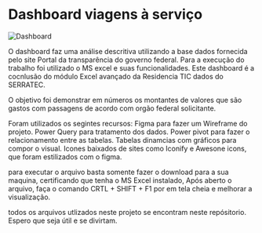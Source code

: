 # Dashboard viagens à serviço

![Dashboard](Dashboard-Excel-Serratec-Dados/Print_Dash.png)

O dashboard faz uma análise descritiva utilizando a base dados fornecida pelo site Portal da transparência do governo federal.
Para a execução do trabalho foi utilizado o MS excel e suas funcionalidades.
Este dashboard é a cocnlusão do módulo Excel avançado da Residencia TIC dados do SERRATEC.

O objetivo foi demonstrar em números os montantes de valores que são gastos com passagens de acordo com orgão federal solicitante.

Foram utilizados os segintes recursos:
Figma para fazer um Wireframe do projeto.
Power Query para tratamento dos dados.
Power pivot para fazer o relacionamento entre as tabelas.
Tabelas dinamcias com gráficos para compor o visual.
Icones baixados de sites como Iconify e Awesone icons, que foram estilizados com o figma.

para executar o arquivo basta somente fazer o download para a sua maquina, certificando que tenha o MS Excel instalado,
Após aberto o arquivo, faça o comando CRTL + SHIFT + F1  por em tela cheia e melhorar a visualização.

todos os arquivos utlizados neste projeto se encontram neste repósitorio.
Espero que seja útil e se divirtam.

